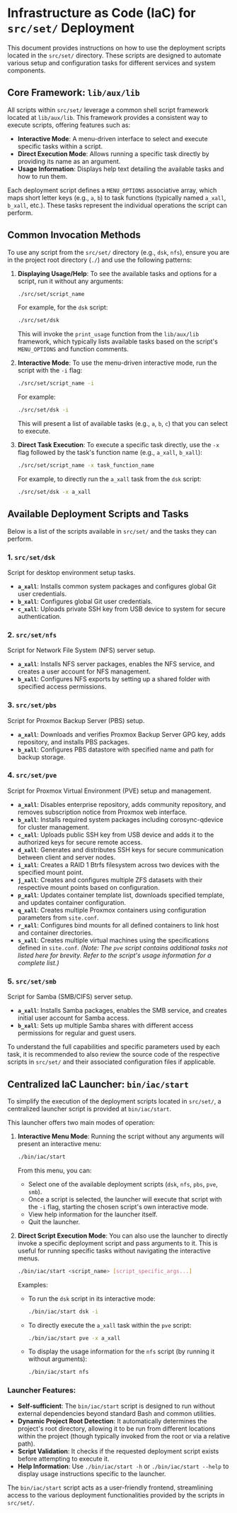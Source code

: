 # Infrastructure as Code (IaC) for `src/set/` Deployment

This document provides instructions on how to use the deployment scripts located in the `src/set/` directory. These scripts are designed to automate various setup and configuration tasks for different services and system components.

## Core Framework: `lib/aux/lib`

All scripts within `src/set/` leverage a common shell script framework located at `lib/aux/lib`. This framework provides a consistent way to execute scripts, offering features such as:

*   **Interactive Mode**: A menu-driven interface to select and execute specific tasks within a script.
*   **Direct Execution Mode**: Allows running a specific task directly by providing its name as an argument.
*   **Usage Information**: Displays help text detailing the available tasks and how to run them.

Each deployment script defines a `MENU_OPTIONS` associative array, which maps short letter keys (e.g., `a`, `b`) to task functions (typically named `a_xall`, `b_xall`, etc.). These tasks represent the individual operations the script can perform.

## Common Invocation Methods

To use any script from the `src/set/` directory (e.g., `dsk`, `nfs`), ensure you are in the project root directory (`./`) and use the following patterns:

1.  **Displaying Usage/Help**:
    To see the available tasks and options for a script, run it without any arguments:
    ```bash
    ./src/set/script_name
    ```
    For example, for the `dsk` script:
    ```bash
    ./src/set/dsk
    ```
    This will invoke the `print_usage` function from the `lib/aux/lib` framework, which typically lists available tasks based on the script's `MENU_OPTIONS` and function comments.

2.  **Interactive Mode**:
    To use the menu-driven interactive mode, run the script with the `-i` flag:
    ```bash
    ./src/set/script_name -i
    ```
    For example:
    ```bash
    ./src/set/dsk -i
    ```
    This will present a list of available tasks (e.g., `a`, `b`, `c`) that you can select to execute.

3.  **Direct Task Execution**:
    To execute a specific task directly, use the `-x` flag followed by the task's function name (e.g., `a_xall`, `b_xall`):
    ```bash
    ./src/set/script_name -x task_function_name
    ```
    For example, to directly run the `a_xall` task from the `dsk` script:
    ```bash
    ./src/set/dsk -x a_xall
    ```

## Available Deployment Scripts and Tasks

Below is a list of the scripts available in `src/set/` and the tasks they can perform.

### 1. `src/set/dsk`
   Script for desktop environment setup tasks.
   *   **`a_xall`**: Installs common system packages and configures global Git user credentials.
   *   **`b_xall`**: Configures global Git user credentials.
   *   **`c_xall`**: Uploads private SSH key from USB device to system for secure authentication.

### 2. `src/set/nfs`
   Script for Network File System (NFS) server setup.
   *   **`a_xall`**: Installs NFS server packages, enables the NFS service, and creates a user account for NFS management.
   *   **`b_xall`**: Configures NFS exports by setting up a shared folder with specified access permissions.

### 3. `src/set/pbs`
   Script for Proxmox Backup Server (PBS) setup.
   *   **`a_xall`**: Downloads and verifies Proxmox Backup Server GPG key, adds repository, and installs PBS packages.
   *   **`b_xall`**: Configures PBS datastore with specified name and path for backup storage.

### 4. `src/set/pve`
   Script for Proxmox Virtual Environment (PVE) setup and management.
   *   **`a_xall`**: Disables enterprise repository, adds community repository, and removes subscription notice from Proxmox web interface.
   *   **`b_xall`**: Installs required system packages including corosync-qdevice for cluster management.
   *   **`c_xall`**: Uploads public SSH key from USB device and adds it to the authorized keys for secure remote access.
   *   **`d_xall`**: Generates and distributes SSH keys for secure communication between client and server nodes.
   *   **`i_xall`**: Creates a RAID 1 Btrfs filesystem across two devices with the specified mount point.
   *   **`j_xall`**: Creates and configures multiple ZFS datasets with their respective mount points based on configuration.
   *   **`p_xall`**: Updates container template list, downloads specified template, and updates container configuration.
   *   **`q_xall`**: Creates multiple Proxmox containers using configuration parameters from `site.conf`.
   *   **`r_xall`**: Configures bind mounts for all defined containers to link host and container directories.
   *   **`s_xall`**: Creates multiple virtual machines using the specifications defined in `site.conf`.
   *(Note: The `pve` script contains additional tasks not listed here for brevity. Refer to the script's usage information for a complete list.)*

### 5. `src/set/smb`
   Script for Samba (SMB/CIFS) server setup.
   *   **`a_xall`**: Installs Samba packages, enables the SMB service, and creates initial user account for Samba access.
   *   **`b_xall`**: Sets up multiple Samba shares with different access permissions for regular and guest users.

To understand the full capabilities and specific parameters used by each task, it is recommended to also review the source code of the respective scripts in `src/set/` and their associated configuration files if applicable.

## Centralized IaC Launcher: `bin/iac/start`

To simplify the execution of the deployment scripts located in `src/set/`, a centralized launcher script is provided at `bin/iac/start`.

This launcher offers two main modes of operation:

1.  **Interactive Menu Mode**:
    Running the script without any arguments will present an interactive menu:
    ```bash
    ./bin/iac/start
    ```
    From this menu, you can:
    *   Select one of the available deployment scripts (`dsk`, `nfs`, `pbs`, `pve`, `smb`).
    *   Once a script is selected, the launcher will execute that script with the `-i` flag, starting the chosen script's own interactive mode.
    *   View help information for the launcher itself.
    *   Quit the launcher.

2.  **Direct Script Execution Mode**:
    You can also use the launcher to directly invoke a specific deployment script and pass arguments to it. This is useful for running specific tasks without navigating the interactive menus.
    ```bash
    ./bin/iac/start <script_name> [script_specific_args...]
    ```
    Examples:
    *   To run the `dsk` script in its interactive mode:
        ```bash
        ./bin/iac/start dsk -i
        ```
    *   To directly execute the `a_xall` task within the `pve` script:
        ```bash
        ./bin/iac/start pve -x a_xall
        ```
    *   To display the usage information for the `nfs` script (by running it without arguments):
        ```bash
        ./bin/iac/start nfs
        ```

### Launcher Features:

*   **Self-sufficient**: The `bin/iac/start` script is designed to run without external dependencies beyond standard Bash and common utilities.
*   **Dynamic Project Root Detection**: It automatically determines the project's root directory, allowing it to be run from different locations within the project (though typically invoked from the root or via a relative path).
*   **Script Validation**: It checks if the requested deployment script exists before attempting to execute it.
*   **Help Information**: Use `./bin/iac/start -h` or `./bin/iac/start --help` to display usage instructions specific to the launcher.

The `bin/iac/start` script acts as a user-friendly frontend, streamlining access to the various deployment functionalities provided by the scripts in `src/set/`.
